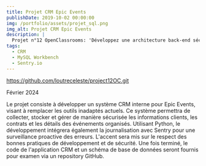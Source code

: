 ```yaml
---
title: Projet CRM Epic Events
publishDate: 2019-10-02 00:00:00
img: /portfolio/assets/projet_sql.png
img_alt: Projet CRM Epic Events
description: |
  Projet n°12 OpenClassrooms: 'Développez une architecture back-end sécurisée avec Python et SQL'.
tags:
  - CRM
  - MySQL Workbench
  - Sentry.io
---
```


https://github.com/loutreceleste/project12OC.git

Février 2024

Le projet consiste à développer un système CRM interne pour Epic Events, visant à remplacer les outils inadaptés actuels. Ce système permettra de collecter, stocker et gérer de manière sécurisée les informations clients, les contrats et les détails des événements organisés. Utilisant Python, le développement intégrera également la journalisation avec Sentry pour une surveillance proactive des erreurs. L'accent sera mis sur le respect des bonnes pratiques de développement et de sécurité. Une fois terminé, le code de l'application CRM et un schéma de base de données seront fournis pour examen via un repository GitHub.